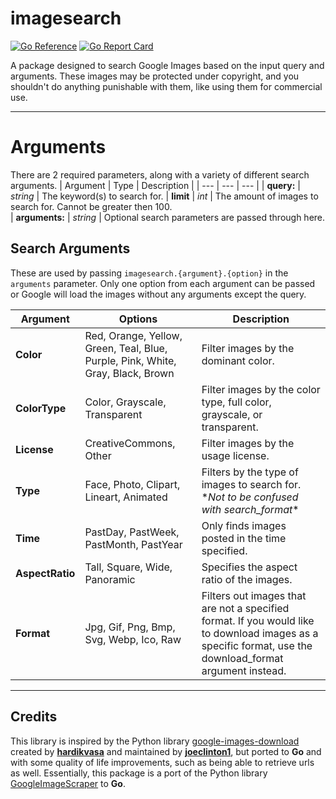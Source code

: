 # imagesearch
[![Go Reference](https://pkg.go.dev/badge/github.com/jibble330/imagesearch.svg)](https://pkg.go.dev/github.com/jibble330/imagesearch)
[![Go Report Card](https://goreportcard.com/badge/github.com/jibble330/imagesearch)](https://goreportcard.com/report/github.com/jibble330/imagesearch)

A package designed to search Google Images based on the input query and arguments. These images may be protected under copyright, and you shouldn't do anything punishable with them, like using them for commercial use. 

---
# Arguments

There are 2 required parameters, along with a variety of different search arguments.
| Argument | Type | Description |
| --- | --- | --- |
| **query:** | *string* | The keyword(s) to search for.
| **limit** | *int* | The amount of images to search for. Cannot be greater then 100.  
| **arguments:** | *string* | Optional search parameters are passed through here.

## Search Arguments

These are used by passing ```imagesearch.{argument}.{option}``` in the ```arguments``` parameter. Only one option from each argument can be passed or Google will load the images without any arguments except the query.

| Argument | Options | Description |
| --- | --- | --- |
| **Color** | Red, Orange, Yellow, Green, Teal, Blue, Purple, Pink, White, Gray, Black, Brown | Filter images by the dominant color. |
| **ColorType** | Color, Grayscale, Transparent | Filter images by the color type, full color, grayscale, or transparent. |
| **License** | CreativeCommons, Other | Filter images by the usage license. |
| **Type** | Face, Photo, Clipart, Lineart, Animated | Filters by the type of images to search for. \**Not to be confused with search_format*\* |
| **Time** | PastDay, PastWeek, PastMonth, PastYear | Only finds images posted in the time specified. |
**AspectRatio** | Tall, Square, Wide, Panoramic | Specifies the aspect ratio of the images. |
**Format** | Jpg, Gif, Png, Bmp, Svg, Webp, Ico, Raw | Filters out images that are not a specified format. If you would like to download images as a specific format, use the download_format argument instead. |

---

## Credits
This library is inspired by the Python library [google-images-download](https://www.github.com/joeclinton1/google-images-download) created by **[hardikvasa](https://www.github.com/hardikvasa)** and maintained by **[joeclinton1](https://www.github.com/joeclinton1)**, but ported to **Go** and with some quality of life improvements, such as being able to retrieve urls as well. Essentially, this package is a port of the Python library [GoogleImageScraper](https://www.github.com/Jibble330/GoogleImageScraper) to **Go**.
